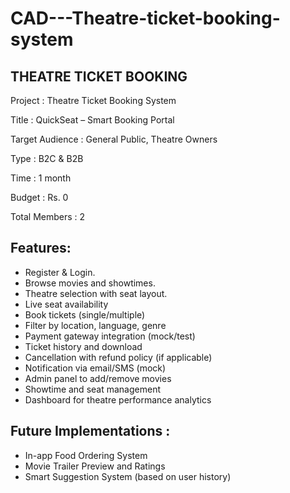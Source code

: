 # CAD---Theatre-ticket-booking-system

THEATRE TICKET BOOKING
----------------------

Project         :	Theatre Ticket Booking System

Title           : QuickSeat – Smart Booking Portal

Target Audience :	General Public, Theatre Owners

Type            :	B2C & B2B

Time            :	1 month

Budget          :	Rs. 0

Total Members   :	2

Features:
---------

* Register & Login.
* Browse movies and showtimes.
* Theatre selection with seat layout.
* Live seat availability
* Book tickets (single/multiple)
* Filter by location, language, genre
* Payment gateway integration (mock/test)
* Ticket history and download
* Cancellation with refund policy (if applicable)
* Notification via email/SMS (mock)
* Admin panel to add/remove movies
* Showtime and seat management 
* Dashboard for theatre performance analytics

Future Implementations :
------------------------

* In-app Food Ordering System
* Movie Trailer Preview and Ratings
* Smart Suggestion System (based on user history)

